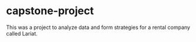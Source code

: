 # capstone-project
This was a project to analyze data and form strategies for a rental company called Lariat.

